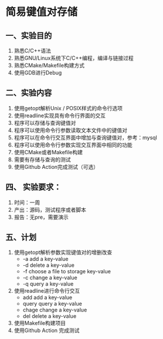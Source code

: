 # 简易键值对存储
## 一、实验目的
1. 熟悉C/C++语法
2. 熟悉GNU/Linux系统下C/C++编程，编译与链接过程
3. 熟悉CMake/Makefile构建方式
4. 使用GDB进行Debug
## 二、实验内容
1. 使用getopt解析Unix / POSIX样式的命令行选项
2. 使用readline实现具有命令行界面的交互
3. 程序可以存储与查询键值对
4. 程序可以使用命令行参数读取文本文件中的键值对
5. 程序可以在命令行交互界面中增加与查询键值对，参考：mysql
6. 程序可以使用命令行参数实现交互界面中相同的功能
7. 使用CMake或者Makefile构建
8. 需要有存储与查询的测试
9. 使用Github Action完成测试（可选）
## 四、 实验要求：
1. 时间：一周
2. 产出：源码，测试程序或者脚本
3. 报告：无pre，需要演示
## 五、计划
1. 使用getopt解析参数实现键值对的增删改查
    - -a add a key-value
    - -d delete a key-value
    - -f choose a file to storage key-value
    - -c change a key-value
    - -q query a key-value
2. 使用readline进行命令行交互
    - add add a key-value
    - query query a key-value
    - chage change a key-value
    - del delete a key-value
3. 使用Makefile构建项目
4. 使用Github Action 完成测试